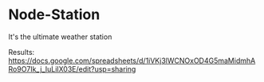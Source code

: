 # Node-Station
It's the ultimate weather station

Results: https://docs.google.com/spreadsheets/d/1iVKj3lWCNOxOD4G5maMidmhARo9O7Ik_j_IuLiIX03E/edit?usp=sharing
